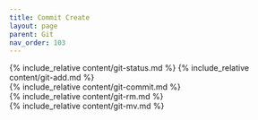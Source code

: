 ```yaml
---
title: Commit Create
layout: page
parent: Git
nav_order: 103
---
```

{% include_relative content/git-status.md %}
{% include_relative content/git-add.md %}  
{% include_relative content/git-commit.md %}  
{% include_relative content/git-rm.md %}  
{% include_relative content/git-mv.md %} 